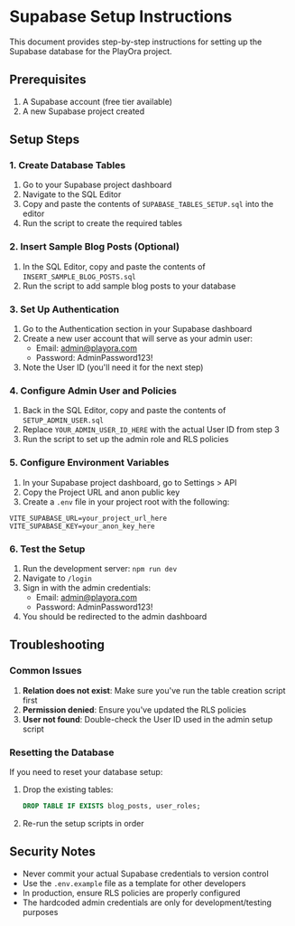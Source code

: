 # Supabase Setup Instructions

This document provides step-by-step instructions for setting up the Supabase database for the PlayOra project.

## Prerequisites

1. A Supabase account (free tier available)
2. A new Supabase project created

## Setup Steps

### 1. Create Database Tables

1. Go to your Supabase project dashboard
2. Navigate to the SQL Editor
3. Copy and paste the contents of `SUPABASE_TABLES_SETUP.sql` into the editor
4. Run the script to create the required tables

### 2. Insert Sample Blog Posts (Optional)

1. In the SQL Editor, copy and paste the contents of `INSERT_SAMPLE_BLOG_POSTS.sql`
2. Run the script to add sample blog posts to your database

### 3. Set Up Authentication

1. Go to the Authentication section in your Supabase dashboard
2. Create a new user account that will serve as your admin user:
   - Email: admin@playora.com
   - Password: AdminPassword123!
3. Note the User ID (you'll need it for the next step)

### 4. Configure Admin User and Policies

1. Back in the SQL Editor, copy and paste the contents of `SETUP_ADMIN_USER.sql`
2. Replace `YOUR_ADMIN_USER_ID_HERE` with the actual User ID from step 3
3. Run the script to set up the admin role and RLS policies

### 5. Configure Environment Variables

1. In your Supabase project dashboard, go to Settings > API
2. Copy the Project URL and anon public key
3. Create a `.env` file in your project root with the following:

```
VITE_SUPABASE_URL=your_project_url_here
VITE_SUPABASE_KEY=your_anon_key_here
```

### 6. Test the Setup

1. Run the development server: `npm run dev`
2. Navigate to `/login`
3. Sign in with the admin credentials:
   - Email: admin@playora.com
   - Password: AdminPassword123!
4. You should be redirected to the admin dashboard

## Troubleshooting

### Common Issues

1. **Relation does not exist**: Make sure you've run the table creation script first
2. **Permission denied**: Ensure you've updated the RLS policies
3. **User not found**: Double-check the User ID used in the admin setup script

### Resetting the Database

If you need to reset your database setup:

1. Drop the existing tables:
   ```sql
   DROP TABLE IF EXISTS blog_posts, user_roles;
   ```

2. Re-run the setup scripts in order

## Security Notes

- Never commit your actual Supabase credentials to version control
- Use the `.env.example` file as a template for other developers
- In production, ensure RLS policies are properly configured
- The hardcoded admin credentials are only for development/testing purposes